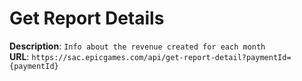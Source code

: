 # Get Report Details

**Description**: `Info about the revenue created for each month` \
**URL**: `https://sac.epicgames.com/api/get-report-detail?paymentId={paymentId}`
